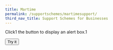 ```yaml
---
title: Martime
permalink: /supportschemes/martimesupport/
third_nav_title: Support Schemes for Businesses
---
```





<p>Click1 the button to display an alert box.1</p>

<button onclick="myFunction()">Try it</button>

<script>
function myFunction() {
  alert("Hello! I am an alert box!");
}
</script>

